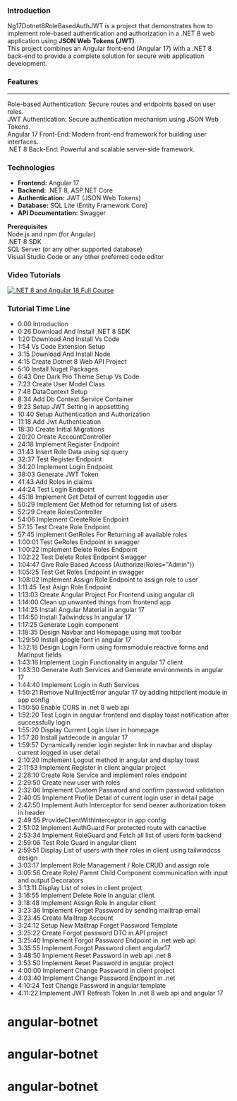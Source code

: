 ### Introduction
Ng17Dotnet8RoleBasedAuthJWT is a project that demonstrates how to implement role-based authentication and authorization in a .NET 8 web application using <b>JSON Web Tokens (JWT)</b>.<br/> This project combines an Angular front-end (Angular 17) with a .NET 8 back-end to provide a complete solution for secure web application development.

### Features
<hr/>
Role-based Authentication: Secure routes and endpoints based on user roles.<br/>
JWT Authentication: Secure authentication mechanism using JSON Web Tokens.<br/>
Angular 17 Front-End: Modern front-end framework for building user interfaces.<br/>
.NET 8 Back-End: Powerful and scalable server-side framework.

### Technologies
+ **Frontend:** Angular 17<br/>
+ **Backend:** .NET 8, ASP.NET Core<br/>
+ **Authentication:** JWT (JSON Web Tokens)<br/>
+ **Database:** SQL Lite (Entity Framework Core)<br/>
+ **API Documentation:** Swagger<br/>

**Prerequisites**<br/>
Node.js and npm (for Angular)<br/>
.NET 8 SDK<br/>
SQL Server (or any other supported database)<br/>
Visual Studio Code or any other preferred code editor<br/>

### Video Tutorials
[![.NET 8 and Angular 18 Full Course ](https://img.youtube.com/vi/onDirBCVed8/0.jpg)](https://www.youtube.com/watch?v=onDirBCVed8)

### Tutorial Time Line
+ 0:00 Introduction
+ 0:26 Download And Install .NET 8 SDK 
+ 1:20 Download And Install Vs Code
+ 1:54 Vs Code Extension Setup
+ 3:15 Download And Install Node 
+ 4:15 Create Dotnet 8 Web API Project 
+ 5:10 Install Nuget Packages
+ 6:43 One Dark Pro Theme Setup Vs Code
+ 7:23 Create User Model Class
+ 7:48 DataContext Setup
+ 8:34 Add Db Context Service Container
+ 9:23 Setup JWT Setting in appsettting
+ 10:40 Setup Authentication and Authorization
+ 11:18 Add Jwt Authentication
+ 18:30 Create Initial Migrations
+ 20:20 Create AccountController
+ 24:18 Implement Register Endpoint
+ 31:43 Insert Role Data using sql query
+ 32:37 Test Register Endpoint
+ 34:20 Implement Login Endpoint
+ 38:03 Generate JWT Token
+ 41:43 Add Roles in claims
+ 44:24 Test Login Endpoint
+ 45:18 Implement Get Detail of current loggedin user
+ 50:29 Implement Get Method for returning list of users
+ 52:29 Create RolesController
+ 54:06 Implement CreateRole Endpoint
+ 57:15 Test Create Role Endpoint
+ 57:45 Implement GetRoles For Returning all available roles
+ 1:00:01 Test GeRoles Endpoint in swagger
+ 1:00:22 Implement Delete Roles Endpoint
+ 1:02:22 Test Delete Roles Endpoint Swagger
+ 1:04:47 Give Role Based Access (Authorize(Roles="Admin"))
+ 1:05:25 Test Get Roles Endpoint in swagger
+ 1:08:02 Implement Assign Role Endpoint to assign role to user
+ 1:11:45 Test Asign Role Endpoint
+ 1:13:03 Create Angular Project For Frontend using angular cli
+ 1:14:00 Clean up unwanted things from frontend app
+ 1:14:25 Install Angular Material in angular 17
+ 1:14:50 Install Tailwindcss In angular 17 
+ 1:17:25 Generate Login component
+ 1:18:35 Design Navbar and Homepage using mat toolbar
+ 1:29:50 Install google font in angular 17
+ 1:32:18 Design Login Form  using formsmodule reactive forms and MatInput fields
+ 1:43:16 Implement Login Functionality in angular 17 client
+ 1:43:30 Generate Auth Services and Generate environments in angular 17
+ 1:44:40 Implement Login in Auth Services
+ 1:50:21 Remove NullInjectError angular 17 by adding httpclient module in app config
+ 1:50:50 Enable CORS in .net 8 web api
+ 1:52:20 Test Login in angular frontend and display toast notification after successfully login
+ 1:55:20 Display Current Login User in homepage
+ 1:57:20 Install jwtdecode in angular 17
+ 1:59:57 Dynamically render login register link in navbar and display current logged in user detail
+ 2:10:20 Implement Logout method in angular and display toast
+ 2:11:53 Implement Register in client angular project
+ 2:28:10 Create Role Service and implement roles endpoint
+ 2:29:50 Create new user with roles
+ 2:32:06 Implement Custom Password and confirm password validation
+ 2:40:05 Implement Profile Detail of current login user in detail page
+ 2:47:50 Implement Auth Interceptor  for send  bearer authorization token in header
+ 2:49:55 ProvideClientWithInterceptor in app config
+ 2:51:02 Implement AuthGuard For protected route with canactive
+ 2:53:34 Implement RoleGuard and Fetch all list of users form backend
+ 2:59:06 Test Role Guard in angular client
+ 2:59:51 Display List of users with their roles in client using tailwindcss design
+ 3:03:17  Implement Role Management / Role CRUD and assign role
+ 3:05:56 Create Role/ Parent Child Component communication with input and output Decorators
+ 3:13:11 Display List of roles in client project
+ 3:16:55 Implement Delete Role In angular client
+ 3:18:48 Implement Assign Role In angular client
+ 3:23:36 Implement Forget Password by sending mailtrap email 
+ 3:23:45 Create Mailtrap Account
+ 3:24:12 Setup New Mailtrap Forget Password Template
+ 3:25:22 Create Forgot password DTO in API project
+ 3:25:40 Implement Forgot Password Endpoint in .net web api
+ 3:35:55 Implement Forgot Password client angular17 
+ 3:48:50 Implement Reset Password  in web api .net 8
+ 3:53:50 Implement Reset Password  in angular project
+ 4:00:00 Implement Change Password in client project
+ 4:03:40 Implement Change Password Endpoint in .net
+ 4:10:24 Test Change Password in angular template
+ 4:11:22 Implement JWT Refresh Token In .net 8 web api and angular 17
 
# angular-botnet
# angular-botnet
# angular-botnet

